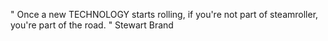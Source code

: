 >  <!-- .element: style="width: 100%" -->
  " Once a new TECHNOLOGY starts rolling, 
    if you're not part of steamroller, you're part of the road. "   Stewart Brand
  
